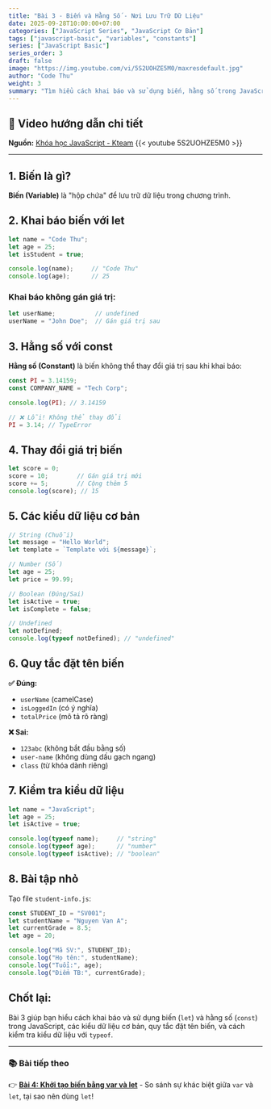 ```yaml
---
title: "Bài 3 - Biến và Hằng Số - Nơi Lưu Trữ Dữ Liệu"
date: 2025-09-28T10:00:00+07:00
categories: ["JavaScript Series", "JavaScript Cơ Bản"]
tags: ["javascript-basic", "variables", "constants"]
series: ["JavaScript Basic"]
series_order: 3
draft: false
image: "https://img.youtube.com/vi/5S2UOHZE5M0/maxresdefault.jpg"
author: "Code Thu"
weight: 3
summary: "Tìm hiểu cách khai báo và sử dụng biến, hằng số trong JavaScript - Nền tảng để lưu trữ dữ liệu"
---
```


## 🎥 Video hướng dẫn chi tiết
**Nguồn:** [Khóa học JavaScript - Kteam](https://www.youtube.com/playlist?list=PL33lvabfss1ywJRoh40x9fmAfgbI1hpVX)
{{< youtube 5S2UOHZE5M0 >}}

---

## 1. Biến là gì?

**Biến (Variable)** là "hộp chứa" để lưu trữ dữ liệu trong chương trình.

## 2. Khai báo biến với let

```javascript
let name = "Code Thu";
let age = 25;
let isStudent = true;

console.log(name);     // "Code Thu"
console.log(age);      // 25
```

### Khai báo không gán giá trị:
```javascript
let userName;           // undefined
userName = "John Doe";  // Gán giá trị sau
```

## 3. Hằng số với const

**Hằng số (Constant)** là biến không thể thay đổi giá trị sau khi khai báo:

```javascript
const PI = 3.14159;
const COMPANY_NAME = "Tech Corp";

console.log(PI); // 3.14159

// ❌ Lỗi! Không thể thay đổi
PI = 3.14; // TypeError
```

## 4. Thay đổi giá trị biến

```javascript
let score = 0;
score = 10;        // Gán giá trị mới
score += 5;        // Cộng thêm 5
console.log(score); // 15
```

## 5. Các kiểu dữ liệu cơ bản

```javascript
// String (Chuỗi)
let message = "Hello World";
let template = `Template với ${message}`;

// Number (Số)
let age = 25;
let price = 99.99;

// Boolean (Đúng/Sai)
let isActive = true;
let isComplete = false;

// Undefined
let notDefined;
console.log(typeof notDefined); // "undefined"
```

## 6. Quy tắc đặt tên biến

**✅ Đúng:**
- `userName` (camelCase)  
- `isLoggedIn` (có ý nghĩa)  
- `totalPrice` (mô tả rõ ràng)  

**❌ Sai:**
- `123abc` (không bắt đầu bằng số)  
- `user-name` (không dùng dấu gạch ngang)  
- `class` (từ khóa dành riêng)  

## 7. Kiểm tra kiểu dữ liệu

```javascript
let name = "JavaScript";
let age = 25;
let isActive = true;

console.log(typeof name);     // "string"
console.log(typeof age);      // "number"
console.log(typeof isActive); // "boolean"
```

## 8. Bài tập nhỏ

Tạo file `student-info.js`:
```javascript
const STUDENT_ID = "SV001";
let studentName = "Nguyen Van A";
let currentGrade = 8.5;
let age = 20;

console.log("Mã SV:", STUDENT_ID);
console.log("Họ tên:", studentName);
console.log("Tuổi:", age);
console.log("Điểm TB:", currentGrade);
```

## Chốt lại:

Bài 3 giúp bạn hiểu cách khai báo và sử dụng biến (`let`) và hằng số (`const`) trong JavaScript, các kiểu dữ liệu cơ bản, quy tắc đặt tên biến, và cách kiểm tra kiểu dữ liệu với `typeof`.

---

### 📚 Bài tiếp theo
👉 [**Bài 4: Khởi tạo biến bằng var và let**](../bai-4-var-vs-let/) - So sánh sự khác biệt giữa `var` và `let`, tại sao nên dùng `let`!
